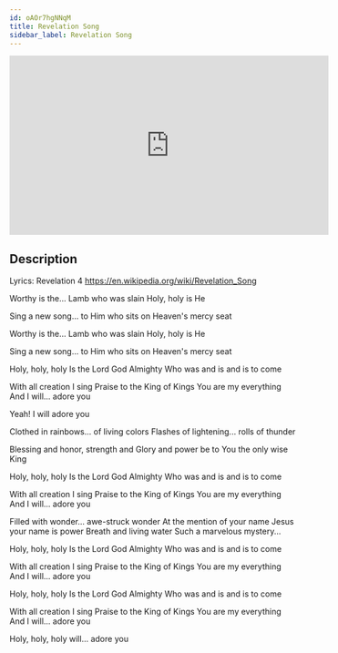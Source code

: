 ```yaml
---
id: oAOr7hgNNqM
title: Revelation Song
sidebar_label: Revelation Song
---
```


<iframe
  width="560"
  height="315"
  src="https://www.youtube.com/embed/oAOr7hgNNqM"
  title="YouTube video player"
  frameborder="0"
  allow="accelerometer; autoplay; clipboard-write; encrypted-media; gyroscope; picture-in-picture; web-share"
  referrerpolicy="strict-origin-when-cross-origin"
  allowfullscreen
></iframe>

## Description

Lyrics: Revelation 4
https://en.wikipedia.org/wiki/Revelation_Song

Worthy is the... Lamb who was slain
Holy, holy is He

Sing a new song... to Him who sits on
Heaven's mercy seat

Worthy is the... Lamb who was slain
Holy, holy is He

Sing a new song... to Him who sits on
Heaven's mercy seat
 
Holy, holy, holy
Is the Lord God Almighty
Who was and is and is to come

With all creation I sing
Praise to the King of Kings
You are my everything
And I will... adore you

Yeah! I will adore you

Clothed in rainbows... of living colors
Flashes of lightening... rolls of thunder

Blessing and honor, strength and
Glory and power be
to You the only wise King
 
Holy, holy, holy
Is the Lord God Almighty
Who was and is and is to come

With all creation I sing
Praise to the King of Kings
You are my everything
And I will... adore you

Filled with wonder... awe-struck wonder
At the mention of your name
Jesus your name is power
Breath and living water
Such a marvelous mystery... 
 
Holy, holy, holy
Is the Lord God Almighty
Who was and is and is to come

With all creation I sing
Praise to the King of Kings
You are my everything
And I will... adore you

Holy, holy, holy
Is the Lord God Almighty
Who was and is and is to come

With all creation I sing
Praise to the King of Kings
You are my everything
And I will... adore you

Holy, holy, holy
will... adore you
